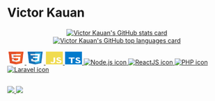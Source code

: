 # Victor Kauan

<a href="https://github.com/victorkauan">
  <div align="center">
    <img height="170rem" align="center" src="https://github-readme-stats.vercel.app/api?username=victorkauan&count_private=true&show_icons=true&theme=react" alt="Victor Kauan's GitHub stats card" />
    <img height="170rem" align="center" src="https://github-readme-stats.vercel.app/api/top-langs?username=victorkauan&layout=compact&langs_count=6&theme=react" alt="Victor Kauan's GitHub top languages card" />
  </div>

  <br />

  <div>
    <img alt="HTML icon" height="30" width="40" src="https://raw.githubusercontent.com/devicons/devicon/master/icons/html5/html5-original.svg" />
    <img alt="CSS icon" height="30" width="40" src="https://raw.githubusercontent.com/devicons/devicon/master/icons/css3/css3-original.svg" />
    <img alt="JavaScript icon" height="30" width="40" src="https://raw.githubusercontent.com/devicons/devicon/master/icons/javascript/javascript-plain.svg" />
    <img alt="TypeScript icon" height="30" width="40" src="https://raw.githubusercontent.com/devicons/devicon/master/icons/typescript/typescript-plain.svg" />
    <img alt="Node.js icon" height="30" width="40" src="https://cdn.jsdelivr.net/gh/devicons/devicon/icons/react/react-original.svg" />
    <img alt="ReactJS icon" height="30" width="40" src="https://cdn.jsdelivr.net/gh/devicons/devicon/icons/nodejs/nodejs-original.svg" />
    <img alt="PHP icon" height="30" width="40" src="https://cdn.jsdelivr.net/gh/devicons/devicon/icons/php/php-original.svg" />
    <img alt="Laravel icon" height="30" width="40" src="https://cdn.jsdelivr.net/gh/devicons/devicon/icons/laravel/laravel-plain.svg" />
  </div>
</a>

##

<a href="mailto:victorkauan.dev@gmail.com">
  <img src="https://img.shields.io/badge/Gmail-D14836?style=for-the-badge&logo=gmail&logoColor=white" />
</a>
<a href="https://www.linkedin.com/in/victorkauan/">
  <img src="https://img.shields.io/badge/LinkedIn-0077B5?style=for-the-badge&logo=linkedin&logoColor=white" />
</a>

